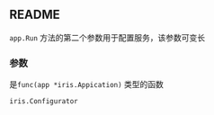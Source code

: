 ##  README
`app.Run` 方法的第二个参数用于配置服务，该参数可变长

###   参数
是`func(app *iris.Appication)` 类型的函数
```shell
iris.Configurator
```
